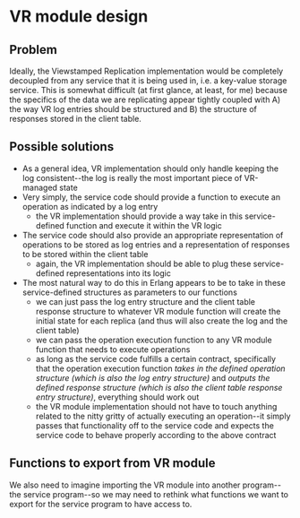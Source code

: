# VR module design
## Problem
Ideally, the Viewstamped Replication implementation would be completely
decoupled from any service that it is being used in, i.e. a key-value storage
service. This is somewhat difficult (at first glance, at least, for me) because
the specifics of the data we are replicating appear tightly coupled with A) the
way VR log entries should be structured and B) the structure of responses stored
in the client table.

## Possible solutions
- As a general idea, VR implementation should only handle keeping the log
consistent--the log is really the most important piece of VR-managed state
- Very simply, the service code should provide a function to execute an
operation as indicated by a log entry
    - the VR implementation should provide a way take in this service-defined
    function and execute it within the VR logic
- The service code should also provide an appropriate representation of
operations to be stored as log entries and a representation of responses to be
stored within the client table
    - again, the VR implementation should be able to plug these service-defined
    representations into its logic
- The most natural way to do this in Erlang appears to be to take in these
service-defined structures as parameters to our functions
    - we can just pass the log entry structure and the client table response
    structure to whatever VR module function will create the initial state for
    each replica (and thus will also create the log and the client table)
    - we can pass the operation execution function to any VR module function
    that needs to execute operations
    - as long as the service code fulfills a certain contract, specifically that
    the operation execution function *takes in the defined operation structure
    (which is also the log entry structure)* and *outputs the defined response
    structure (which is also the client table response entry structure)*,
    everything should work out
    - the VR module implementation should not have to touch anything related to
    the nitty gritty of actually executing an operation--it simply passes that
    functionality off to the service code and expects the service code to behave
    properly according to the above contract

## Functions to export from VR module
We also need to imagine importing the VR module into another program--the
service program--so we may need to rethink what functions we want to export
for the service program to have access to.
